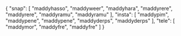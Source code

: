 {
  "snap": [
    "maddyhasso",
    "maddyweer",
    "maddyhara",
    "maddyrere",
    "maddyrere",
    "maddyramu",
    "maddyramu"
  ],
  "insta": [
    "maddypim",
    "maddypene",
    "maddypene",
    "maddyderps",
    "maddyderps"
  ],
  "tele": [
    "maddymor",
    "maddyfre",
    "maddyfre"
  ]
}
